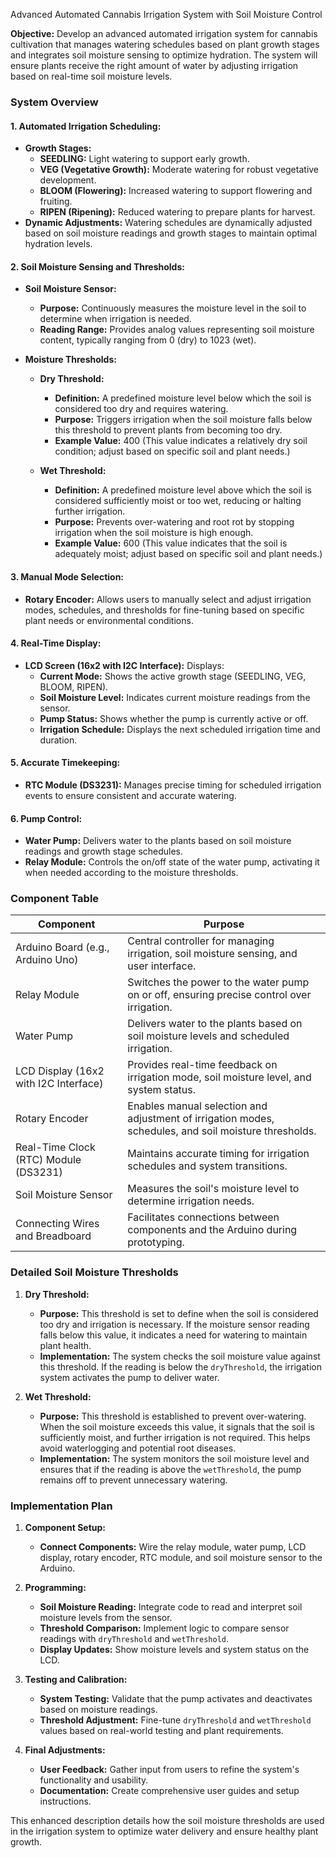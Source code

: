 Advanced Automated Cannabis Irrigation System with Soil Moisture Control

**Objective:**
Develop an advanced automated irrigation system for cannabis cultivation that manages watering schedules based on plant growth stages and integrates soil moisture sensing to optimize hydration. The system will ensure plants receive the right amount of water by adjusting irrigation based on real-time soil moisture levels.

### System Overview

#### 1. **Automated Irrigation Scheduling:**
   - **Growth Stages:**
     - **SEEDLING:** Light watering to support early growth.
     - **VEG (Vegetative Growth):** Moderate watering for robust vegetative development.
     - **BLOOM (Flowering):** Increased watering to support flowering and fruiting.
     - **RIPEN (Ripening):** Reduced watering to prepare plants for harvest.
   - **Dynamic Adjustments:** Watering schedules are dynamically adjusted based on soil moisture readings and growth stages to maintain optimal hydration levels.

#### 2. **Soil Moisture Sensing and Thresholds:**
   - **Soil Moisture Sensor:**
     - **Purpose:** Continuously measures the moisture level in the soil to determine when irrigation is needed.
     - **Reading Range:** Provides analog values representing soil moisture content, typically ranging from 0 (dry) to 1023 (wet).
  
   - **Moisture Thresholds:**
     - **Dry Threshold:**
       - **Definition:** A predefined moisture level below which the soil is considered too dry and requires watering.
       - **Purpose:** Triggers irrigation when the soil moisture falls below this threshold to prevent plants from becoming too dry.
       - **Example Value:** 400 (This value indicates a relatively dry soil condition; adjust based on specific soil and plant needs.)
       
     - **Wet Threshold:**
       - **Definition:** A predefined moisture level above which the soil is considered sufficiently moist or too wet, reducing or halting further irrigation.
       - **Purpose:** Prevents over-watering and root rot by stopping irrigation when the soil moisture is high enough.
       - **Example Value:** 600 (This value indicates that the soil is adequately moist; adjust based on specific soil and plant needs.)

#### 3. **Manual Mode Selection:**
   - **Rotary Encoder:** Allows users to manually select and adjust irrigation modes, schedules, and thresholds for fine-tuning based on specific plant needs or environmental conditions.

#### 4. **Real-Time Display:**
   - **LCD Screen (16x2 with I2C Interface):** Displays:
     - **Current Mode:** Shows the active growth stage (SEEDLING, VEG, BLOOM, RIPEN).
     - **Soil Moisture Level:** Indicates current moisture readings from the sensor.
     - **Pump Status:** Shows whether the pump is currently active or off.
     - **Irrigation Schedule:** Displays the next scheduled irrigation time and duration.

#### 5. **Accurate Timekeeping:**
   - **RTC Module (DS3231):** Manages precise timing for scheduled irrigation events to ensure consistent and accurate watering.

#### 6. **Pump Control:**
   - **Water Pump:** Delivers water to the plants based on soil moisture readings and growth stage schedules.
   - **Relay Module:** Controls the on/off state of the water pump, activating it when needed according to the moisture thresholds.

### Component Table

| Component                  | Purpose                                                                                                   |
|----------------------------|-----------------------------------------------------------------------------------------------------------|
| Arduino Board (e.g., Arduino Uno) | Central controller for managing irrigation, soil moisture sensing, and user interface.                |
| Relay Module               | Switches the power to the water pump on or off, ensuring precise control over irrigation.                |
| Water Pump                 | Delivers water to the plants based on soil moisture levels and scheduled irrigation.                     |
| LCD Display (16x2 with I2C Interface) | Provides real-time feedback on irrigation mode, soil moisture level, and system status.                  |
| Rotary Encoder             | Enables manual selection and adjustment of irrigation modes, schedules, and soil moisture thresholds.    |
| Real-Time Clock (RTC) Module (DS3231) | Maintains accurate timing for irrigation schedules and system transitions.                            |
| Soil Moisture Sensor       | Measures the soil's moisture level to determine irrigation needs.                                         |
| Connecting Wires and Breadboard | Facilitates connections between components and the Arduino during prototyping.                         |

### Detailed Soil Moisture Thresholds

1. **Dry Threshold:**
   - **Purpose:** This threshold is set to define when the soil is considered too dry and irrigation is necessary. If the moisture sensor reading falls below this value, it indicates a need for watering to maintain plant health.
   - **Implementation:** The system checks the soil moisture value against this threshold. If the reading is below the `dryThreshold`, the irrigation system activates the pump to deliver water.

2. **Wet Threshold:**
   - **Purpose:** This threshold is established to prevent over-watering. When the soil moisture exceeds this value, it signals that the soil is sufficiently moist, and further irrigation is not required. This helps avoid waterlogging and potential root diseases.
   - **Implementation:** The system monitors the soil moisture level and ensures that if the reading is above the `wetThreshold`, the pump remains off to prevent unnecessary watering.

### Implementation Plan

1. **Component Setup:**
   - **Connect Components:** Wire the relay module, water pump, LCD display, rotary encoder, RTC module, and soil moisture sensor to the Arduino.

2. **Programming:**
   - **Soil Moisture Reading:** Integrate code to read and interpret soil moisture levels from the sensor.
   - **Threshold Comparison:** Implement logic to compare sensor readings with `dryThreshold` and `wetThreshold`.
   - **Display Updates:** Show moisture levels and system status on the LCD.

3. **Testing and Calibration:**
   - **System Testing:** Validate that the pump activates and deactivates based on moisture readings.
   - **Threshold Adjustment:** Fine-tune `dryThreshold` and `wetThreshold` values based on real-world testing and plant requirements.

4. **Final Adjustments:**
   - **User Feedback:** Gather input from users to refine the system's functionality and usability.
   - **Documentation:** Create comprehensive user guides and setup instructions.

This enhanced description details how the soil moisture thresholds are used in the irrigation system to optimize water delivery and ensure healthy plant growth.
